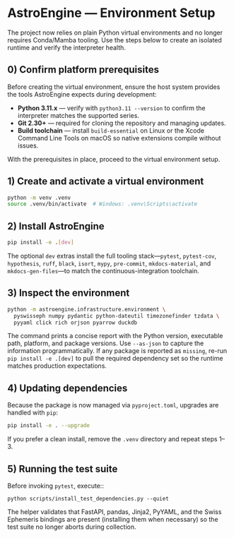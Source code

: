 # AstroEngine — Environment Setup

The project now relies on plain Python virtual environments and no longer
requires Conda/Mamba tooling.  Use the steps below to create an isolated
runtime and verify the interpreter health.

## 0) Confirm platform prerequisites

Before creating the virtual environment, ensure the host system provides the
tools AstroEngine expects during development:

- **Python 3.11.x** — verify with `python3.11 --version` to confirm the
  interpreter matches the supported series.
- **Git 2.30+** — required for cloning the repository and managing updates.
- **Build toolchain** — install `build-essential` on Linux or the Xcode
  Command Line Tools on macOS so native extensions compile without issues.

With the prerequisites in place, proceed to the virtual environment setup.

## 1) Create and activate a virtual environment

```bash
python -m venv .venv
source .venv/bin/activate  # Windows: .venv\Scripts\activate
```

## 2) Install AstroEngine

```bash
pip install -e .[dev]
```

The optional ``dev`` extras install the full tooling stack—`pytest`,
`pytest-cov`, `hypothesis`, `ruff`, `black`, `isort`, `mypy`, `pre-commit`,
`mkdocs-material`, and `mkdocs-gen-files`—to match the continuous-integration
toolchain.

## 3) Inspect the environment

```bash
python -m astroengine.infrastructure.environment \
  pyswisseph numpy pydantic python-dateutil timezonefinder tzdata \
  pyyaml click rich orjson pyarrow duckdb
```

The command prints a concise report with the Python version, executable
path, platform, and package versions.  Use ``--as-json`` to capture the
information programmatically.  If any package is reported as ``missing``,
re-run ``pip install -e .[dev]`` to pull the required dependency set so
the runtime matches production expectations.

## 4) Updating dependencies

Because the package is now managed via ``pyproject.toml``, upgrades are
handled with ``pip``:

```bash
pip install -e . --upgrade
```

If you prefer a clean install, remove the ``.venv`` directory and repeat
steps 1–3.

## 5) Running the test suite

Before invoking ``pytest``, execute::

    python scripts/install_test_dependencies.py --quiet

The helper validates that FastAPI, pandas, Jinja2, PyYAML, and the Swiss
Ephemeris bindings are present (installing them when necessary) so the test
suite no longer aborts during collection.
